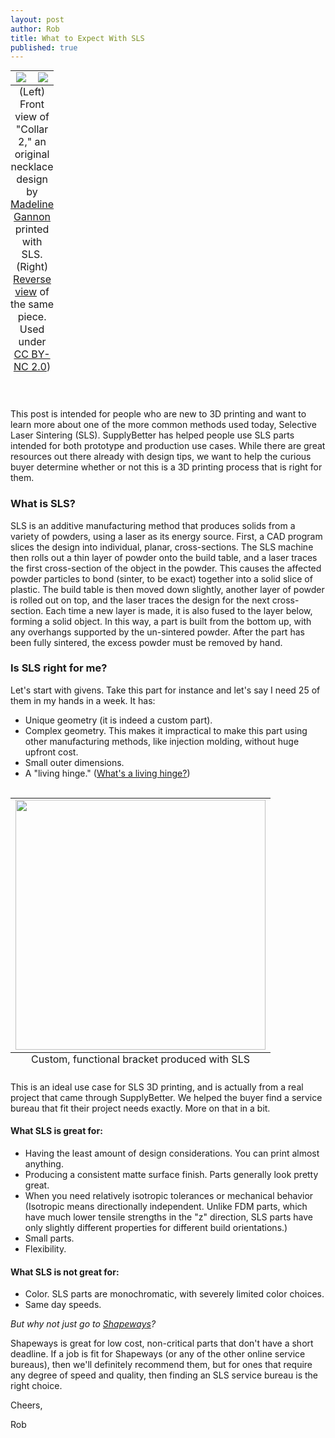 ```yaml
--- 
layout: post
author: Rob
title: What to Expect With SLS
published: true
---
```


<table class="image" style="margin: auto;">
  <caption align="bottom">(Left) Front view of "Collar 2," an original necklace design by <a href="https://www.flickr.com/photos/53730604@N06/12076178515/in/photolist-jp8z9p-eWvTQf-26pkpw-dwzeKj-2jfZaw-jpaBN7-dwzg5G-4qrWTc-aRzfAD-ejcnvR-boThZW-9HZMiW-7fCpB3-d6quSy-bfJA1a-2mv2ij-dwtJDk-bA3QmZ-3HUyDd-j7TLHm-j7TRPy-ccBX83-j7PxuV-3KtQcJ-e6jUQ7-4qhNAY-8CZN4b-hVZX2M-eJQCXi-d6qrLN-d6qs79-d6qzNS-d6qAWy-d6qdF7-d6qrm7-eajiyj-n2oDE-P5iYB-7PTr8M-4JyRQA-3Hf6M3-5iZpB4-nfR49F-6mFeJw-4y8FLP-anKaYf-o1Tmry-cGWnBL-irD87Q-n2huR6" target="_blank">Madeline Gannon</a> printed with SLS. (Right) <a href="https://www.flickr.com/photos/53730604@N06/12076178275/in/photolist-jp8z5g-3HaURx-jp8z9p-eWvTQf-26pkpw-dwzeKj-2jfZaw-jpaBN7-dwzg5G-4qrWTc-aRzfAD-ejcnvR-boThZW-9HZMiW-7fCpB3-d6quSy-bfJA1a-2mv2ij-dwtJDk-bA3QmZ-3HUyDd-j7TLHm-j7TRPy-ccBX83-j7PxuV-3KtQcJ-e6jUQ7-4qhNAY-8CZN4b-hVZX2M-eJQCXi-d6qrLN-d6qs79-d6qzNS-d6qAWy-d6qdF7-d6qrm7-eajiyj-n2oDE-P5iYB-7PTr8M-4JyRQA-3Hf6M3-5iZpB4-nfR49F-6mFeJw-4y8FLP-anKaYf-o1Tmry-cGWnBL" target="_blank">Reverse view</a> of the same piece. Used under <a href="https://creativecommons.org/licenses/by-nc/2.0/legalcode" target="_blank">CC BY-NC 2.0</a>)</caption>
<tr>
<td width="50%" align="center">
<img src="https://s3.amazonaws.com/supplybetter_images/Blog+Images/sls_cover.jpg">
</td>
<td width="50%" align="center">
<img src="https://s3.amazonaws.com/supplybetter_images/Blog+Images/sls_cover_back.jpg">
</td>
</tr>
</table>


<br><p>This post is intended for people who are new to 3D printing and want to learn more about one of the more common methods used today, Selective Laser Sintering (SLS). SupplyBetter has helped people use SLS parts intended for both prototype and production use cases. While there are great resources out there already with design tips, we want to help the curious buyer determine whether or not this is a 3D printing process that is right for them.</p>

<h3>What is SLS?</h3>
<p>SLS is an additive manufacturing method that produces solids from a variety of powders, using a laser as its energy source. First, a CAD program slices the design into individual, planar, cross-sections. The SLS machine then rolls out a thin layer of powder onto the build table, and a laser traces the first cross-section of the object in the powder. This causes the affected powder particles to bond (sinter, to be exact) together into a solid slice of plastic. The build table is then moved down slightly, another layer of powder is rolled out on top, and the laser traces the design for the next cross-section. Each time a new layer is made, it is also fused to the layer below, forming a solid object. In this way, a part is built from the bottom up, with any overhangs supported by the un-sintered powder. After the part has been fully sintered, the excess powder must be removed by hand.</p>

<h3>Is SLS right for me?</h3>
<p>Let's start with givens. Take this part for instance and let's say I need 25 of them in my hands in a week. It has: 
<ul>
<li>Unique geometry (it is indeed a custom part).</li>
<li>Complex geometry. This makes it impractical to make this part using other manufacturing methods, like injection molding, without huge upfront cost.</li>
<li>Small outer dimensions.</li>
<li>A "living hinge." (<a href="http://en.wikipedia.org/wiki/Living_hinge" target="_blank">What's a living hinge?</a>)</li>
</ul>

<br>
<table class="image" style="margin: auto;">
<caption align="bottom">Custom, functional bracket produced with SLS</caption>
<tr><td>
<img src="https://s3.amazonaws.com/supplybetter_images/Blog+Images/SLS+Bracket.jpg" width="400">
</td></tr>
</table>

<p>This is an ideal use case for SLS 3D printing, and is actually from a real project that came through SupplyBetter. We helped the buyer find a service bureau that fit their project needs exactly. More on that in a bit.</p>

<h4>What SLS is great for:</h4>
<ul>
<li>Having the least amount of design considerations. You can print almost anything.</li>
<li>Producing a consistent matte surface finish. Parts generally look pretty great.</li>
<li>When you need relatively isotropic tolerances or mechanical behavior (Isotropic means directionally independent. Unlike FDM parts, which have much lower tensile strengths in the "z" direction, SLS parts have only slightly different properties for different build orientations.)</li>
<li>Small parts.</li>
<li>Flexibility.</li>
</ul>
  
<h4>What SLS is not great for:</h4>
<ul> 
<li>Color. SLS parts are monochromatic, with severely limited color choices.</li>
<li>Same day speeds.</li>
</ul>
  
<p><i>But why not just go to <a href="https://www.supplybetter.com/blog/shapeways-vs-supplybetter.html" target="_blank">Shapeways</a>?</i><p>
<p>Shapeways is great for low cost, non-critical parts that don't have a short deadline. If a job is fit for Shapeways (or any of the other online service bureaus), then we'll definitely recommend them, but for ones that require any degree of speed and quality, then finding an SLS service bureau is the right choice.</p>

<p>Cheers,

Rob</p>
